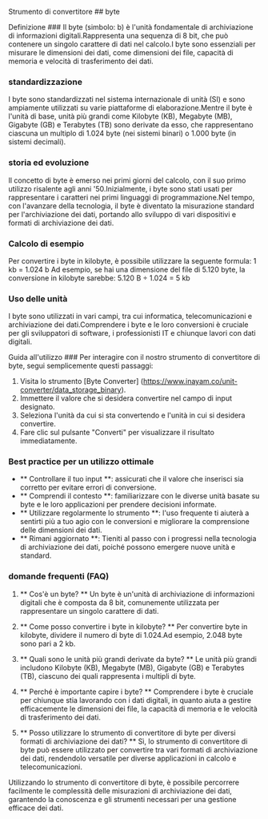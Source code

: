 Strumento di convertitore ## byte

Definizione ###
Il byte (simbolo: b) è l'unità fondamentale di archiviazione di informazioni digitali.Rappresenta una sequenza di 8 bit, che può contenere un singolo carattere di dati nel calcolo.I byte sono essenziali per misurare le dimensioni dei dati, come dimensioni dei file, capacità di memoria e velocità di trasferimento dei dati.

### standardizzazione
I byte sono standardizzati nel sistema internazionale di unità (SI) e sono ampiamente utilizzati su varie piattaforme di elaborazione.Mentre il byte è l'unità di base, unità più grandi come Kilobyte (KB), Megabyte (MB), Gigabyte (GB) e Terabytes (TB) sono derivate da esso, che rappresentano ciascuna un multiplo di 1.024 byte (nei sistemi binari) o 1.000 byte (in sistemi decimali).

### storia ed evoluzione
Il concetto di byte è emerso nei primi giorni del calcolo, con il suo primo utilizzo risalente agli anni '50.Inizialmente, i byte sono stati usati per rappresentare i caratteri nei primi linguaggi di programmazione.Nel tempo, con l'avanzare della tecnologia, il byte è diventato la misurazione standard per l'archiviazione dei dati, portando allo sviluppo di vari dispositivi e formati di archiviazione dei dati.

### Calcolo di esempio
Per convertire i byte in kilobyte, è possibile utilizzare la seguente formula:
1 kb = 1.024 b
Ad esempio, se hai una dimensione del file di 5.120 byte, la conversione in kilobyte sarebbe:
5.120 B ÷ 1.024 = 5 kb

### Uso delle unità
I byte sono utilizzati in vari campi, tra cui informatica, telecomunicazioni e archiviazione dei dati.Comprendere i byte e le loro conversioni è cruciale per gli sviluppatori di software, i professionisti IT e chiunque lavori con dati digitali.

Guida all'utilizzo ###
Per interagire con il nostro strumento di convertitore di byte, segui semplicemente questi passaggi:
1. Visita lo strumento [Byte Converter] (https://www.inayam.co/unit-converter/data_storage_binary).
2. Immettere il valore che si desidera convertire nel campo di input designato.
3. Seleziona l'unità da cui si sta convertendo e l'unità in cui si desidera convertire.
4. Fare clic sul pulsante "Converti" per visualizzare il risultato immediatamente.

### Best practice per un utilizzo ottimale
- ** Controllare il tuo input **: assicurati che il valore che inserisci sia corretto per evitare errori di conversione.
- ** Comprendi il contesto **: familiarizzare con le diverse unità basate su byte e le loro applicazioni per prendere decisioni informate.
- ** Utilizzare regolarmente lo strumento **: l'uso frequente ti aiuterà a sentirti più a tuo agio con le conversioni e migliorare la comprensione delle dimensioni dei dati.
- ** Rimani aggiornato **: Tieniti al passo con i progressi nella tecnologia di archiviazione dei dati, poiché possono emergere nuove unità e standard.

### domande frequenti (FAQ)

1. ** Cos'è un byte? **
Un byte è un'unità di archiviazione di informazioni digitali che è composta da 8 bit, comunemente utilizzata per rappresentare un singolo carattere di dati.

2. ** Come posso convertire i byte in kilobyte? **
Per convertire byte in kilobyte, dividere il numero di byte di 1.024.Ad esempio, 2.048 byte sono pari a 2 kb.

3. ** Quali sono le unità più grandi derivate da byte? **
Le unità più grandi includono Kilobyte (KB), Megabyte (MB), Gigabyte (GB) e Terabytes (TB), ciascuno dei quali rappresenta i multipli di byte.

4. ** Perché è importante capire i byte? **
Comprendere i byte è cruciale per chiunque stia lavorando con i dati digitali, in quanto aiuta a gestire efficacemente le dimensioni dei file, la capacità di memoria e le velocità di trasferimento dei dati.

5. ** Posso utilizzare lo strumento di convertitore di byte per diversi formati di archiviazione dei dati? **
Sì, lo strumento di convertitore di byte può essere utilizzato per convertire tra vari formati di archiviazione dei dati, rendendolo versatile per diverse applicazioni in calcolo e telecomunicazioni.

Utilizzando lo strumento di convertitore di byte, è possibile percorrere facilmente le complessità delle misurazioni di archiviazione dei dati, garantendo la conoscenza e gli strumenti necessari per una gestione efficace dei dati.